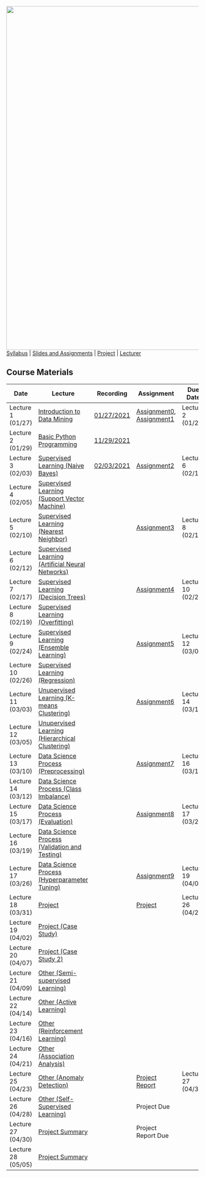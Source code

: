 [<img width=900 src="https://github.com/hil-se/fds/blob/master/img/title.png?raw=yes">](https://github.com/hil-se/fds/blob/master/README.md)   
[Syllabus](https://github.com/hil-se/fds/blob/master/README.md) |
[Slides and Assignments](https://github.com/hil-se/fds/blob/master/assignments/README.md) |
[Project](https://github.com/hil-se/fds/blob/master/assignments/project.md) |
[Lecturer](http://zhe-yu.github.io) 

## Course Materials
| Date | Lecture | Recording | Assignment | Due Date | 
|------|-------|------------|----------|----------|
| Lecture 1 (01/27)| [Introduction to Data Mining](https://docs.google.com/presentation/d/1dmw__r18lqC0m9f3g4BmrRNNL_lBQeoQ1zFRtCfj3HY/edit?usp=sharing)     | [01/27/2021](https://rit.zoom.us/rec/share/C8dW4RrMhZhUX7mIOB4cPoZc2cDCURSVSU-ktSdi23nuQPUGm6SxtU0Aae-cv4A0.vEPgiUlY0lPLdkD9) | [Assignment0](https://github.com/hil-se/fds/blob/master/assignments/assignment0.md), [Assignment1](https://github.com/hil-se/fds/blob/master/assignments/assignment1.md)  | Lecture 2 (01/29)        |
| Lecture 2 (01/29) | [Basic Python Programming](https://docs.google.com/presentation/d/1etj8YzgdnxD3tpYzRlynIZDCcfzAZbJUVB51UGaHkJQ/edit?usp=sharing)     | [11/29/2021](https://rit.zoom.us/rec/share/7MMjGiRqwhMen7ZOYbcOBCRa0gfAODT-boj6JSMJEIM475jc5pwaTEwmP7FPB1i9.nJFH5u-2X7pC0-Py) |           |         |
| Lecture 3 (02/03)|   [Supervised Learning (Naive Bayes)](https://docs.google.com/presentation/d/1tFAiKOXhGZY_3cn3B6Hhnv6IN4I3WAcRdEWHjWfKj7E/edit?usp=sharing)   | [02/03/2021](https://rit.zoom.us/rec/share/Z3mekW5Zy8bjNzEItX4CBmAEg3T3MS5tgnnjPQ2hcJ8YZd0SBcQrWYmqiLLPnsv3.KEgkXW3iqCPholet)| [Assignment2](https://github.com/hil-se/fds/blob/master/assignments/assignment2.md) |   Lecture 6 (02/12)  |
| Lecture 4 (02/05)|   [Supervised Learning (Support Vector Machine)](https://docs.google.com/presentation/d/1pVUS4oO4W9064SMW-4IhqguGUZgiUJTHeQ_GSbNxvqU/edit?usp=sharing)  | |           |         |
| Lecture 5 (02/10)|   [Supervised Learning (Nearest Neighbor)](https://docs.google.com/presentation/d/18Ko8AwpP_IIYODpy3BneUgMslGVuP2hNc-okBrMVHmY/edit?usp=sharing)   |  | [Assignment3](https://github.com/hil-se/fds/blob/master/assignments/assignment3.md) |   Lecture 8 (02/19)    |
| Lecture 6 (02/12)|   [Supervised Learning (Artificial Neural Networks)](https://docs.google.com/presentation/d/12YDV1oa8XS5NkdtPtNzP4vxBnzTzaFJVT5X0d7LJsqE/edit?usp=sharing)  |  |           |         |
| Lecture 7 (02/17) | [Supervised Learning (Decision Trees)](https://docs.google.com/presentation/d/14clmZ2QLNvlAc8S8rIO6nifu8iBH2kPP88QfMi3B54Q/edit?usp=sharing)     |  | [Assignment4](https://github.com/hil-se/fds/blob/master/assignments/assignment4.md)  | Lecture 10 (02/26)        |
| Lecture 8 (02/19) |  [Supervised Learning (Overfitting)](https://docs.google.com/presentation/d/17NVV-nOF1NpR5M2Ordhbb51tyQyri-vfVi9krvi5CXc/edit?usp=sharing)   ||           |         |
| Lecture 9 (02/24)| [Supervised Learning (Ensemble Learning)](https://docs.google.com/presentation/d/1V2q1tP_1NeR5hVveB_hp5aPpVx1C3n1PD-bxv8VJzb8/edit?usp=sharing)     | | [Assignment5](https://github.com/hil-se/fds/blob/master/assignments/assignment5.md) |   Lecture 12 (03/05)  |
| Lecture 10 (02/26)| [Supervised Learning (Regression)](https://docs.google.com/presentation/d/1_AAhaaOI04so53R0KlxB6J45IZnTIvA8wLw8rlBNdNQ/edit?usp=sharing)     |  |    |            |          |
| Lecture 11 (03/03)| [Unupervised Learning (K-means Clustering)](https://docs.google.com/presentation/d/10Aps6HwM3L0_N0yv-qrsPgdJsKCAWLSh5lQl0TkKBwA/edit?usp=sharing)    ||   [Assignment6](https://github.com/hil-se/fds/blob/master/assignments/assignment6.md)         |     Lecture 14 (03/12)      |
| Lecture 12 (03/05)| [Unupervised Learning (Hierarchical Clustering)](https://docs.google.com/presentation/d/1vm2Z6AMs51vY8_aIWcOKBVYdcT7V-4sKOIRYW_GOGmQ/edit?usp=sharing)    | |    |           |         |
| Lecture 13 (03/10)| [Data Science Process (Preprocessing)](https://docs.google.com/presentation/d/1rx8RinmbzJxc7ptfgQJ17ou7BRYG_JFIcGmXzqq6qM8/edit?usp=sharing)     |  | [Assignment7](https://github.com/hil-se/fds/blob/master/assignments/assignment7.md)  | Lecture 16 (03/19)      |
| Lecture 14 (03/12)| [Data Science Process (Class Imbalance)](https://docs.google.com/presentation/d/1-sOXnrwrHapYqbS4CMm7OCr8fOIxQOzbOBUFPCmrl7E/edit?usp=sharing)    |  |           |         |
| Lecture 15 (03/17)| [Data Science Process (Evaluation)](https://docs.google.com/presentation/d/11gk6KCGuNgdqSV8k6dHEoWRNhYYExAnF5l16pA2LuFc/edit?usp=sharing)   | | [Assignment8](https://github.com/hil-se/fds/blob/master/assignments/assignment8.md)  | Lecture 17 (03/26)       |
| Lecture 16 (03/19)| [Data Science Process (Validation and Testing)](https://docs.google.com/presentation/d/1g_7KYcv4qT27j6Kd8eagK1fEhr6rUGlXnJuNxZ3KTm8/edit?usp=sharing)    | |           |         |
| Lecture 17 (03/26)| [Data Science Process (Hyperparameter Tuning)](https://docs.google.com/presentation/d/1w8TVO3AwWrDeY65sDqWxJaHOUjg4tyfbfYfchxHBZH4/edit?usp=sharing)     ||  [Assignment9](https://github.com/hil-se/fds/blob/master/assignments/assignment9.md)  |    Lecture 19 (04/02)   |
| Lecture 18 (03/31)| [Project](https://docs.google.com/presentation/d/1Fk6CFkC1hyh32b865yctrsSVgHUZXvJsNJklhQdyeiQ/edit?usp=sharing)     | |   [Project](https://github.com/hil-se/fds/blob/master/assignments/project.md) | Lecture 26 (04/28)  |
| Lecture 19 (04/02)| [Project (Case Study)](https://docs.google.com/presentation/d/1j3tY_RmdBkbZQcqGQ237Hj4lMs0xsRrN4Q6mhoVHcKo/edit?usp=sharing)      | | | |
| Lecture 20 (04/07)| [Project (Case Study 2)](https://docs.google.com/presentation/d/1cLT4nOwujE6FkXiJ8CTw3eiP8SfZDUzWp20nRdVpUrs/edit?usp=sharing)   |  |           |         |
| Lecture 21 (04/09)| [Other (Semi-supervised Learning)](https://docs.google.com/presentation/d/1Sh_hffzSL3s1uN1JXz5MumxPlhxcXM3fqAqel4MaogI/edit?usp=sharing)     | |  |   |
| Lecture 22 (04/14)| [Other (Active Learning)](https://docs.google.com/presentation/d/1rJTOuDhh9qLGhww-_7P8UiafHYuEMbBpxPR2gVBrCMQ/edit?usp=sharing)    | |   |         |
| Lecture 23 (04/16)| [Other (Reinforcement Learning)](https://docs.google.com/presentation/d/17V9bAffgtSUKe7cqTm3WobFMAS51d5mBIT9nwKpFNgI/edit?usp=sharing)     |  |  | |
| Lecture 24 (04/21)| [Other (Association Analysis)](https://docs.google.com/presentation/d/1ruSaePGSPxtE1sYTU-D5NnsY0YoM_mA0VYPmJNydJZY/edit?usp=sharing)     | |           |         |
| Lecture 25 (04/23)| [Other (Anomaly Detection)](https://docs.google.com/presentation/d/14RnqD26KPFwOTTMURgBUW_n4zAYPDLq-9YsdeI3B9p0/edit?usp=sharing) |  | [Project Report](https://docs.google.com/presentation/d/1mU_p8OV6qT8T7Z2lLxyF1T6HRlMOQpuiAEiEizBfCoM/edit?usp=sharing)   |  Lecture 27 (04/30)   |
| Lecture 26 (04/28)| [Other (Self-Supervised Learning)](https://docs.google.com/presentation/d/19_82SE0_Essj2vbk_RUaRa3eXHlZSA2oYwb21_IbXJw/edit?usp=sharing)    |  |  Project Due  |         |
| Lecture 27 (04/30)| [Project Summary]()     | | Project Report Due | |
| Lecture 28 (05/05)| [Project Summary]()    || | |
